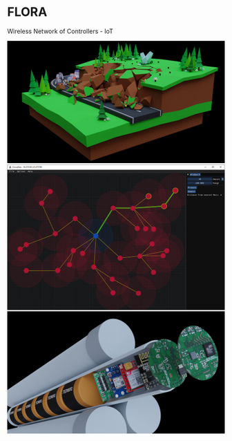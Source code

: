 # FLORA
Wireless Network of Controllers - IoT

![](https://github.com/IrfanJames/FLORA/blob/main/Docs/Landslide.png)
![](https://github.com/IrfanJames/FLORA/blob/main/Docs/Simulation.png)
![](https://github.com/IrfanJames/FLORA/blob/main/Docs/Sensor.png)